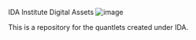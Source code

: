 IDA Institute Digital Assets
![image](https://github.com/danpele/IDA/assets/26813254/5c56ea83-ed84-4f70-ba94-4b90c2ce2b7e)


This is a repository for the quantlets created under IDA.
